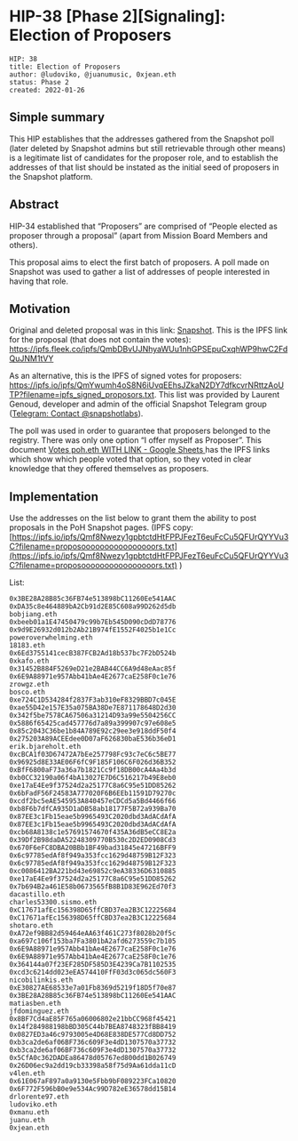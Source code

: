 # HIP-38 [Phase 2][Signaling]: Election of Proposers
    HIP: 38
    title: Election of Proposers
    author: @ludoviko, @juanumusic, 0xjean.eth
    status: Phase 2
    created: 2022-01-26

## Simple summary

This HIP establishes that the addresses gathered from the Snapshot poll (later deleted by Snapshot admins but still retrievable through other means) is a legitimate list of candidates for the proposer role, and to establish the addresses of that list should be instated as the initial seed of proposers in the Snapshot platform.

## Abstract

HIP-34 established that “Proposers” are comprised of “People elected as proposer through a proposal” (apart from Mission Board Members and others).

This proposal aims to elect the first batch of proposers. A poll made on Snapshot was used to gather a list of addresses of people interested in having that role.

## Motivation

Original and deleted proposal was in this link: [Snapshot](https://snapshot.org/#/poh.eth/proposal/0x32a19b0132c8e2e6c19bf3cd74138416f9a5f780e672a58982d00cbd827813f9). This is the IPFS link for the proposal (that does not contain the votes): https://ipfs.fleek.co/ipfs/QmbDBvUJNhyaWUu1nhGPSEpuCxqhWP9hwC2FdQuJNM1tVY

As an alternative, this is the IPFS of signed votes for proposers: https://ipfs.io/ipfs/QmYwumh4oS8N6iUvqEEhsJZkaN2DY7dfkcvrNRttzAoUTP?filename=ipfs_signed_proposors.txt. This list was provided by Laurent Genoud, developer and admin of the official Snapshot Telegram group ([Telegram: Contact @snapshotlabs](https://t.me/snapshotlabs/7972)).

The poll was used in order to guarantee that proposers belonged to the registry. There was only one option “I offer myself as Proposer”. This document [Votes poh.eth WITH LINK - Google Sheets ](https://docs.google.com/spreadsheets/d/1vsIaSvo6ee4A9HBNpG3QALE-YlDXYM6yjlskvavwsCo/edit?usp=sharing) has the IPFS links which show which people voted that option, so they voted in clear knowledge that they offered themselves as proposers.

## Implementation

Use the addresses on the list below to grant them the ability to post proposals in the PoH Snapshot pages. (IPFS copy: [https://ipfs.io/ipfs/Qmf8Nwezy1gpbtctdHtFPPJFezT6euFcCu5QFUrQYYVu3C?filename=proposoooooooooooooooors.txt](https://ipfs.io/ipfs/Qmf8Nwezy1gpbtctdHtFPPJFezT6euFcCu5QFUrQYYVu3C?filename=proposoooooooooooooooors.txt) )

List:

    0x3BE28A28B85c36FB74e513898bC11260Ee541AAC
    0xDA35c8e464889bA2Cb91d2E85C608a99D262d5db
    bobjiang.eth
    0xbeeb01a1E47450479c99b7Eb545D090cDdD78776
    0x9d9E26932d012b2Ab21B974fE1552F4025b1e1Cc
    poweroverwhelming.eth
    18183.eth
    0x6Ed3755141cecB387FCB2Ad18b537bc7F2bD524b
    0xkafo.eth
    0x31452B884F5269eD21e2BAB44CC6A9d48eAac85f
    0x6E9A88971e957Abb41bAe4E2677caE258F0c1e76
    zrowgz.eth
    bosco.eth
    0xe724C1D534284f2837F3ab310eF8329BBD7c045E
    0xae55D42e157E35a075BA38De7E871178648D2d30
    0x342f5be7578CA67506a31214D93a99e5504256CC
    0x5886f65425cad457776d7a89a399907c97e608e5
    0x85c2043C36be1b84A789E92c29ee3e918ddF50f4
    0x275203A89ACEEdee0D07aF626830baE536b36eD1
    erik.bjareholt.eth
    0xcBCA1f03D67472A7bEe257798Fc93c7eC6c5BE77
    0x96925d8E33AE06F6fC9F185F106C6F026d36B352
    0xBfF6800aF73a36a7b1821Cc9f18DB00cA4Aa4b3d
    0xb0CC32190a06f4bA13027E7D6C516217b49E8eb0
    0xe17aE4Ee9f37524d2a25177C8a6C95e51DD85262
    0x6bFadF56F24583A777020F6B6EEb11591D79270c
    0xcdf2bc5eAE545953A840457eCDCd5a5Bd4466f66
    0xb8F6b7dfCA935D1aDB58ab18177F5B72a939Ba70
    0x87EE3c1Fb15eae5b9965493C2020dbd3AdACdAfA
    0x87EE3c1Fb15eae5b9965493C2020dbd3AdACdAfA
    0xcb68A8138c1e57691574670f435A36dB5eCC8E2a
    0x39Df2B98daDA52248309770B530c2D2ED0908Cd3
    0x670F6eFC8DBA20BBb1BF49bad31845e47216BFF9
    0x6c97785edAf8f949a353fcc1629d48759B12F323
    0x6c97785edAf8f949a353fcc1629d48759B12F323
    0xc0086412BA221bd43e69852c9eA38336D6310885
    0xe17aE4Ee9f37524d2a25177C8a6C95e51DD85262
    0x7b694B2a461E58b0673565fB8B1D83E962Ed70f3
    dacastillo.eth
    charles53300.sismo.eth
    0xC17671afEc156398D65ffCBD37ea2B3C12225684
    0xC17671afEc156398D65ffCBD37ea2B3C12225684
    shotaro.eth
    0xA72ef9BB82d59464eAA63f461C273f8028b20f5c
    0xa697c106f153ba7Fa3801bA2afd6273559c7b105
    0x6E9A88971e957Abb41bAe4E2677caE258F0c1e76
    0x6E9A88971e957Abb41bAe4E2677caE258F0c1e76
    0x364144a07f23EF285DF585D3E4239Ca7B1102535
    0xcd3c6214dd023eEA574410FfF03d3c065dc560F3
    nicobilinkis.eth
    0xE30827AE68533e7a01Fb8369d5219f18D5f70e87
    0x3BE28A28B85c36FB74e513898bC11260Ee541AAC
    matiasben.eth
    jfdominguez.eth
    0x8BF7Cd4aE85F765a06006802e21bbCC968f45421
    0x14f284988198bBD305C44b7BEA8748323fBB8419
    0x0827ED3a46c9793005e4D68E838DE577Cd8DD752
    0xb3ca2de6af06BF736c609F3e4dD1307570a37732
    0xb3ca2de6af06BF736c609F3e4dD1307570a37732
    0x5CfA0c362DADEa86478d05767ed800dd1B026749
    0x26D06ec9a2dd19cb33398a58f75d9Aa61dda11cD
    v4len.eth
    0x61E067aF897a0a9130e5Fbb9bF089223FCa10820
    0x6F772F596bB0e9e534Ac99D782eE36578dd15B14
    drlorente97.eth
    ludoviko.eth
    0xmanu.eth
    juanu.eth
    0xjean.eth
